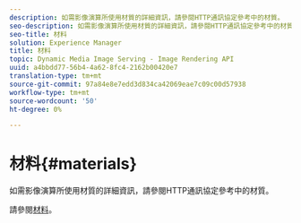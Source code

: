 ```yaml
---
description: 如需影像演算所使用材質的詳細資訊，請參閱HTTP通訊協定參考中的材質。
seo-description: 如需影像演算所使用材質的詳細資訊，請參閱HTTP通訊協定參考中的材質。
seo-title: 材料
solution: Experience Manager
title: 材料
topic: Dynamic Media Image Serving - Image Rendering API
uuid: a4bbdd77-56b4-4a62-8fc4-2162b00420e7
translation-type: tm+mt
source-git-commit: 97a84e8e7edd3d834ca42069eae7c09c00d57938
workflow-type: tm+mt
source-wordcount: '50'
ht-degree: 0%

---
```



# 材料{#materials}

如需影像演算所使用材質的詳細資訊，請參閱HTTP通訊協定參考中的材質。

請參閱[材料](../../../../../ir-api/http-protocol/image-rendering-api-ref/c-ir-http-protocol-ref/c-ir-http-protocol-syntax-and-features/c-ir-http-materials/c-ir-http-materials.md#concept-45af2ab5694b4cfdadf1211ce3f5ed0f)。
